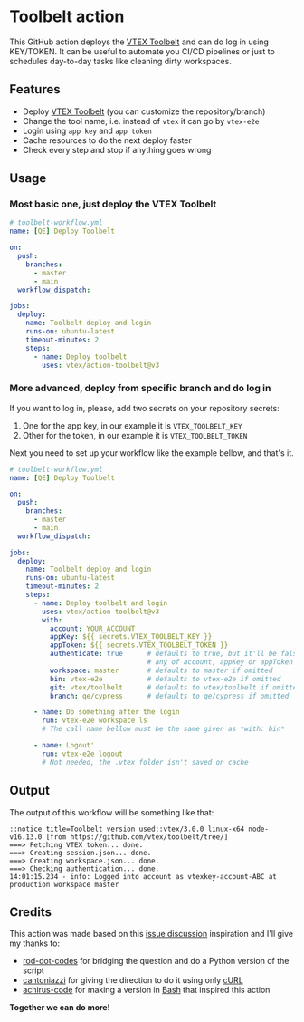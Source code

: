 # Toolbelt action

This GitHub action deploys the [VTEX Toolbelt](https://github.com/vtex/toolbelt) and can do log in using KEY/TOKEN. It can be useful to automate you CI/CD pipelines or just to schedules day-to-day tasks like cleaning dirty workspaces.

## Features

* Deploy [VTEX Toolbelt](https://github.com/vtex/toolbelt) (you can customize the repository/branch)
* Change the tool name, i.e. instead of `vtex` it can go by `vtex-e2e`
* Login using `app key` and `app token`
* Cache resources to do the next deploy faster
* Check every step and stop if anything goes wrong

## Usage

### Most basic one, just deploy the VTEX Toolbelt

```yml
# toolbelt-workflow.yml
name: [QE] Deploy Toolbelt

on:
  push:
    branches:
      - master
      - main
  workflow_dispatch:

jobs:
  deploy:
    name: Toolbelt deploy and login
    runs-on: ubuntu-latest
    timeout-minutes: 2
    steps:
      - name: Deploy toolbelt
        uses: vtex/action-toolbelt@v3
```          

### More advanced, deploy from specific branch and do log in

If you want to log in, please, add two secrets on your repository secrets:

1. One for the app key, in our example it is `VTEX_TOOLBELT_KEY`
2. Other for the token, in our example it is `VTEX_TOOLBELT_TOKEN`

Next you need to set up your workflow like the example bellow, and that's it.

```yml
# toolbelt-workflow.yml
name: [QE] Deploy Toolbelt

on:
  push:
    branches:
      - master
      - main
  workflow_dispatch:

jobs:
  deploy:
    name: Toolbelt deploy and login
    runs-on: ubuntu-latest
    timeout-minutes: 2
    steps:
      - name: Deploy toolbelt and login
        uses: vtex/action-toolbelt@v3
        with:
          account: YOUR_ACCOUNT
          appKey: ${{ secrets.VTEX_TOOLBELT_KEY }}
          appToken: ${{ secrets.VTEX_TOOLBELT_TOKEN }}
          authenticate: true      # defaults to true, but it'll be false if
                                  # any of account, appKey or appToken is missing
          workspace: master       # defaults to master if omitted
          bin: vtex-e2e           # defaults to vtex-e2e if omitted 
          git: vtex/toolbelt      # defaults to vtex/toolbelt if omitted
          branch: qe/cypress      # defaults to qe/cypress if omitted

      - name: Do something after the login
        run: vtex-e2e workspace ls
        # The call name bellow must be the same given as *with: bin*

      - name: Logout'
        run: vtex-e2e logout
        # Not needed, the .vtex folder isn't saved on cache
```

## Output

The output of this workflow will be something like that:

```text
::notice title=Toolbelt version used::vtex/3.0.0 linux-x64 node-v16.13.0 [from https://github.com/vtex/toolbelt/tree/]
===> Fetching VTEX token... done.
===> Creating session.json... done.
===> Creating workspace.json... done.
===> Checking authentication... done.
14:01:15.234 - info: Logged into account as vtexkey-account-ABC at production workspace master
```

## Credits
This action was made based on this [issue discussion](https://github.com/vtex/toolbelt/issues/1162) inspiration and I'll give my thanks to:
* [rod-dot-codes](https://github.com/rod-dot-codes) for bridging the question and do a Python version of the script
* [cantoniazzi](https://github.com/cantoniazzi) for giving the direction to do it using only [cURL](https://curl.se/)
* [achirus-code](https://github.com/achirus-code) for making a version in [Bash](https://www.gnu.org/software/bash/) that inspired this action

**Together we can do more!**
